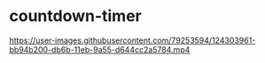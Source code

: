 # countdown-timer

https://user-images.githubusercontent.com/79253594/124303961-bb94b200-db6b-11eb-9a55-d644cc2a5784.mp4
